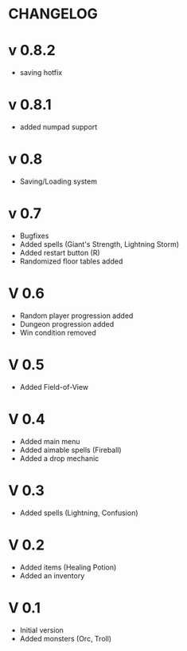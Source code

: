 # CHANGELOG

# v 0.8.2
* saving hotfix

# v 0.8.1
* added numpad support

# v 0.8
* Saving/Loading system

# v 0.7
* Bugfixes
* Added spells (Giant's Strength, Lightning Storm)
* Added restart button (R)
* Randomized floor tables added

# V 0.6
* Random player progression added
* Dungeon progression added
* Win condition removed

# V 0.5
* Added Field-of-View

# V 0.4
* Added main menu
* Added aimable spells (Fireball)
* Added a drop mechanic

# V 0.3
* Added spells (Lightning, Confusion)

# V 0.2
* Added items (Healing Potion)
* Added an inventory

# V 0.1
* Initial version
* Added monsters (Orc, Troll)